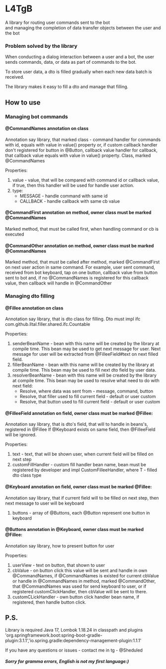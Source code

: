 # L4TgB

A library for routing user commands sent to the bot  
and managing the completion of data transfer objects between the user and the bot

### Problem solved by the library

When conducting a dialog interaction between a user 
and a bot, the user sends commands, data, or data as part
of commands to the bot.

To store user data, a dto is filled
gradually when each new data batch is received.

The library makes it easy to fill a dto and manage that filling.

## How to use

### Managing bot commands 

#### @CommandNames annotation on class
Annotation say library, that marked class - command handler for commands with id,
equals with value in value() property or, if custom callback handler don't registered for button in @Button,
callback value handler for callback, that callback value equals with value in value() property.
Class, marked @CommandNames 

Properties:
1. value - value, that will be compared with command id or callback value,
if true, then this handler will be used for handle user action.
2. type:
   - MESSAGE - handle command with same id
   - CALLBACK - handle callback with same cb value

#### @CommandFirst annotation on method, owner class must be marked @CommandNames
Marked method, that must be called first, when handling command or cb is executed

#### @CommandOther annotation on method, owner class must be marked @CommandNames
Marked method, that must be called after method, marked @CommandFirst
on next user action in same command.
For example, user sent command, received from bot keyboard, tap on one button, callback value 
from button sent to bot and, if no @CommandNames is registered for this callback value, then 
callback will handle in @CommandOther

### Managing dto filling

#### @Fillee annotation on class
Annotation say library, that is dto class for filling.
Dto must impl ifc com.github.lltal.filler.shared.ifc.Countable

Properties: 
1. senderBeanName - bean with this name will be
created by the library at compile time. This bean may be used to get next message for user.
Next message for user will be extracted from @FilleeField#text on next filled field. 
2. fillerBeanName - bean with this name will be
created by the library at compile time. This bean may be used to fill next dto field by user data.
3. resolverBeanName - bean with this name will be
created by the library at compile time. This bean may be used to resolve what need to do with next field:
    - Resolve, where data was sent from - message, command, button
    - Resolve, that filler used to fill current field - default or user custom
    - Resolve, that button used to fill current field - default or user custom

#### @FilleeField annotation on field, owner class must be marked @Fillee:
Annotation say library, that is dto's field, that will to handle in beans's, registered in @Fillee
If @Keyboard exists on same field, then @FilleeField will be ignored.

Properties:
1. text - text, that will be shown user, when current field will be filled on next step
2. customFillHandler - custom fill handler bean name, bean must be registered by developer and 
impl CustomFilleeHandler<T>, where T - filled dto class type

#### @Keyboard annotation on field, owner class must be marked @Fillee:
Annotation say library, that if current field will to be filled on next step, then next message to user
will be keyboard
1. buttons - array of @Buttons, each @Button represent one button in keyboard

#### @Buttons annotation in @Keyboard, owner class must be marked @Fillee:
Annotation say library, how to present button for user

Properties:
1. userView - text on button, that shown to user
2. cbValue - on button click this value will be sent and handle in own @CommandNames, if @CommandNames is existed
for current cbValue or handle in @CommandNames in method, marked @CommandOther, that @CommandNames was used for 
send keyboard to user, or if registered customClickHandler, then cbValue will be sent to there.
3. customCLickHandler - own button click handler bean name, if registered, then handle button click.

## P.S.
Library is required Java 17, Lombok 1.18.24 in classpath and plugins
'org.springframework.boot:spring-boot-gradle-plugin:3.1.1','io.spring.gradle:dependency-management-plugin:1.1.1'

If you have any questions or issues - contact me in tg - @Sheduled 

##### Sorry for gramma errors, English is not my first language:)

 

